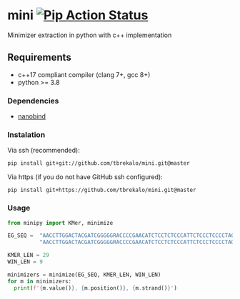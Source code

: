 # mini [![Pip Action Status][actions-pip-badge]][actions-pip-link]

Minimizer extraction in python with c++ implementation

[actions-pip-link]: https://github.com/tbrekalo/mini/actions?query=workflow%3APip
[actions-pip-badge]: https://github.com/tbrekalo/mini/actions/workflows/pip.yml/badge.svg

## Requirements

- c++17 compliant compiler (clang 7+, gcc 8+)
- python >= 3.8

### Dependencies

- [nanobind](https://github.com/wjakob/nanobind)

### Instalation

Via ssh (recommended):

```bash
pip install git+git://github.com/tbrekalo/mini.git@master
```

Via https (if you do not have GitHub ssh configured):

```
pip install git+https://github.com/tbrekalo/mini.git@master
```

### Usage

```python
from minipy import KMer, minimize

EG_SEQ =  "AACCTTGGACTACGATCGGGGGRACCCCGAACATCTCCTCTCCCATTCTCCCTCCCCTAGAGATTCATTC" \
          "AACCTTGGACTACGATCGGGGGRACCCCGAACATCTCCTCTCCCATTCTCCCTCCCCTAGAGATTCATTC"

KMER_LEN = 29
WIN_LEN = 9

minimizers = minimize(EG_SEQ, KMER_LEN, WIN_LEN)
for m in minimizers:
  print(f'{m.value()}, {m.position()}, {m.strand()}')
```
